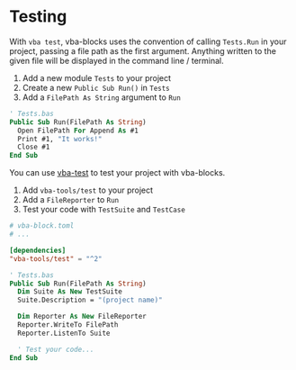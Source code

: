 # Testing

With `vba test`, vba-blocks uses the convention of calling `Tests.Run` in your project, passing a file path as the first argument. Anything written to the given file will be displayed in the command line / terminal.

1. Add a new module `Tests` to your project
2. Create a new `Public Sub Run()` in `Tests`
3. Add a `FilePath As String` argument to `Run`

```vb
' Tests.bas
Public Sub Run(FilePath As String)
  Open FilePath For Append As #1
  Print #1, "It works!"
  Close #1
End Sub
```

You can use [vba-test](https://github.com/VBA-tools/vba-test) to test your project with vba-blocks.

1. Add `vba-tools/test` to your project
2. Add a `FileReporter` to `Run`
3. Test your code with `TestSuite` and `TestCase`

```toml
# vba-block.toml
# ...

[dependencies]
"vba-tools/test" = "^2"
```

```vb
' Tests.bas
Public Sub Run(FilePath As String)
  Dim Suite As New TestSuite
  Suite.Description = "(project name)"

  Dim Reporter As New FileReporter
  Reporter.WriteTo FilePath
  Reporter.ListenTo Suite

  ' Test your code...
End Sub
```
